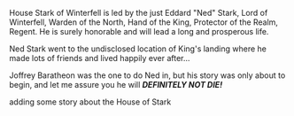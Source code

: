 House Stark of Winterfell is led by the just Eddard "Ned" Stark, Lord of
Winterfell, Warden of the North, Hand of the King, Protector of the Realm,
Regent.  He is surely honorable and will lead a long and prosperous life.

Ned Stark went to the undisclosed location of King's landing where he made lots of friends and lived
happily ever after... 

Joffrey Baratheon was the one to do Ned in, but his story was only about to
begin, and let me assure you he will ___DEFINITELY NOT DIE!___

adding some story about the House of Stark

